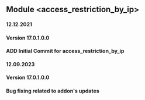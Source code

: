 ## Module <access_restriction_by_ip>

#### 12.12.2021
#### Version 17.0.1.0.0
#### ADD Initial Commit for access_restriction_by_ip

#### 12.09.2023
#### Version 17.0.1.0.0
#### Bug fixing related to addon's updates



